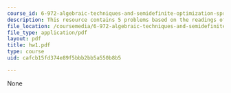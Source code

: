 ```yaml
---
course_id: 6-972-algebraic-techniques-and-semidefinite-optimization-spring-2006
description: This resource contains 5 problems based on the readings of the course.
file_location: /coursemedia/6-972-algebraic-techniques-and-semidefinite-optimization-spring-2006/cafcb15fd374e89f5bbb2bb5a550b8b5_hw1.pdf
file_type: application/pdf
layout: pdf
title: hw1.pdf
type: course
uid: cafcb15fd374e89f5bbb2bb5a550b8b5

---
```

None